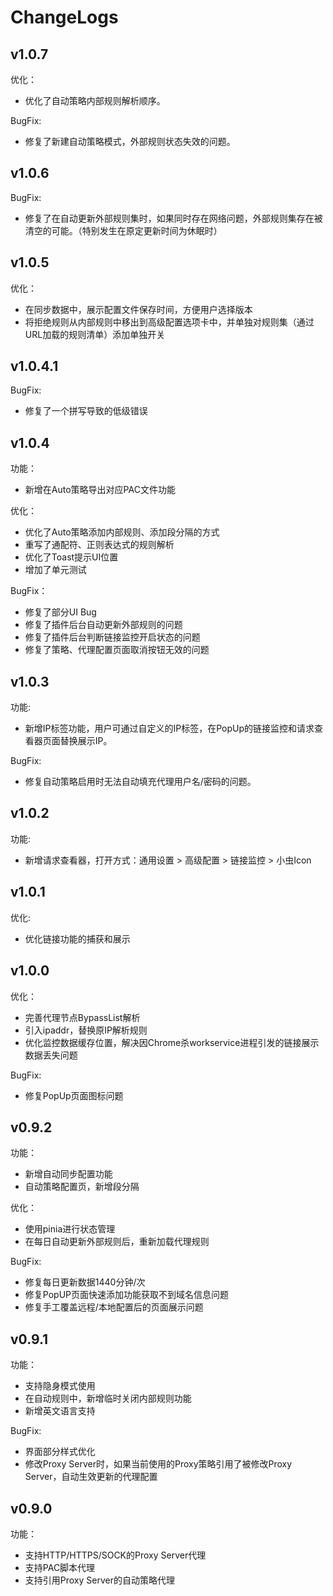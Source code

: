 # ChangeLogs

## v1.0.7

优化：

- 优化了自动策略内部规则解析顺序。

BugFix:

- 修复了新建自动策略模式，外部规则状态失效的问题。

## v1.0.6

BugFix:

- 修复了在自动更新外部规则集时，如果同时存在网络问题，外部规则集存在被清空的可能。（特别发生在原定更新时间为休眠时）

## v1.0.5

优化：

- 在同步数据中，展示配置文件保存时间，方便用户选择版本
- 将拒绝规则从内部规则中移出到高级配置选项卡中，并单独对规则集（通过URL加载的规则清单）添加单独开关

## v1.0.4.1

BugFix:

- 修复了一个拼写导致的低级错误

## v1.0.4

功能：

- 新增在Auto策略导出对应PAC文件功能

优化：

- 优化了Auto策略添加内部规则、添加段分隔的方式
- 重写了通配符、正则表达式的规则解析
- 优化了Toast提示UI位置
- 增加了单元测试

BugFix：

- 修复了部分UI Bug
- 修复了插件后台自动更新外部规则的问题
- 修复了插件后台判断链接监控开启状态的问题
- 修复了策略、代理配置页面取消按钮无效的问题

## v1.0.3

功能:

- 新增IP标签功能，用户可通过自定义的IP标签，在PopUp的链接监控和请求查看器页面替换展示IP。

BugFix:

- 修复自动策略启用时无法自动填充代理用户名/密码的问题。

## v1.0.2

功能:

- 新增请求查看器，打开方式：通用设置 > 高级配置 > 链接监控 > 小虫Icon

## v1.0.1

优化:

- 优化链接功能的捕获和展示

## v1.0.0

优化：

- 完善代理节点BypassList解析
- 引入ipaddr，替换原IP解析规则
- 优化监控数据缓存位置，解决因Chrome杀workservice进程引发的链接展示数据丢失问题

BugFix:

- 修复PopUp页面图标问题

## v0.9.2

功能：

- 新增自动同步配置功能
- 自动策略配置页，新增段分隔

优化：

- 使用pinia进行状态管理
- 在每日自动更新外部规则后，重新加载代理规则

BugFix:

- 修复每日更新数据1440分钟/次
- 修复PopUP页面快速添加功能获取不到域名信息问题
- 修复手工覆盖远程/本地配置后的页面展示问题

## v0.9.1

功能：

- 支持隐身模式使用
- 在自动规则中，新增临时关闭内部规则功能
- 新增英文语言支持

BugFix:

- 界面部分样式优化
- 修改Proxy Server时，如果当前使用的Proxy策略引用了被修改Proxy Server，自动生效更新的代理配置

## v0.9.0

功能：

- 支持HTTP/HTTPS/SOCK的Proxy Server代理
- 支持PAC脚本代理
- 支持引用Proxy Server的自动策略代理
